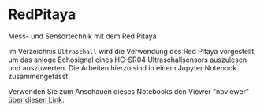 # RedPitaya
Mess- und Sensortechnik mit dem Red Pitaya

Im Verzeichnis `Ultraschall` wird die Verwendung des Red Pitaya vorgestellt, um das anloge Echosignal eines HC-SR04 Ultraschallsensors auszulesen und auszuwerten.
Die Arbeiten hierzu sind in einem Jupyter Notebook zusammengefasst.  

Verwenden Sie zum Anschauen dieses Notebooks den Viewer "nbviewer" [über diesen Link](https://nbviewer.jupyter.org/github/StefanMack/RedPitaya/tree/master/).  
